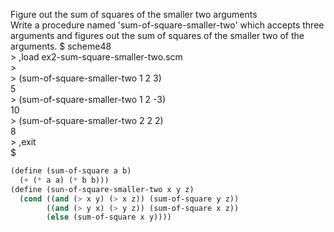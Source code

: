 Figure out the sum of squares of the smaller two arguments   
 Write a procedure named 'sum-of-square-smaller-two' which accepts three arguments and figures out the sum of squares of the smaller two of the arguments.
\$ scheme48  
\> ,load ex2-sum-square-smaller-two.scm  
\>   
\> (sum-of-square-smaller-two 1 2 3)   
5   
\> (sum-of-square-smaller-two 1 2 -3)   
10  
\> (sum-of-square-smaller-two 2 2 2)  
8  
\> ,exit   
\$   
```scheme
(define (sum-of-square a b)  
  (+ (* a a) (* b b)))  
(define (sun-of-square-smaller-two x y z)  
  (cond ((and (> x y) (> x z)) (sum-of-square y z))  
        ((and (> y x) (> y z)) (sum-of-square x z))  
        (else (sum-of-square x y))))  
```